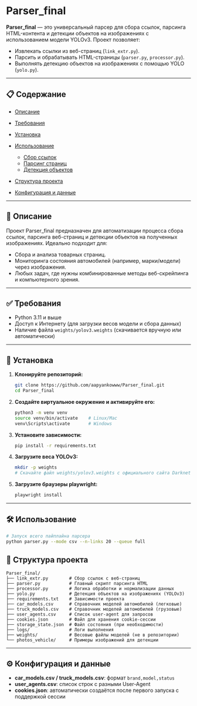 # Parser\_final

**Parser\_final** — это универсальный парсер для сбора ссылок, парсинга HTML-контента и детекции объектов на изображениях с использованием модели YOLOv3. Проект позволяет:

* Извлекать ссылки из веб-страниц (`link_extr.py`).
* Парсить и обрабатывать HTML-страницы (`parser.py`, `processor.py`).
* Выполнять детекцию объектов на изображениях с помощью YOLO (`yolo.py`).

---

## 📋 Содержание

* [Описание](#описание)
* [Требования](#требования)
* [Установка](#установка)
* [Использование](#использование)

  * [Сбор ссылок](#сбор-ссылок)
  * [Парсинг страниц](#парсинг-страниц)
  * [Детекция объектов](#детекция-объектов)
* [Структура проекта](#структура-проекта)
* [Конфигурация и данные](#конфигурация-и-данные)


---

## 📝 Описание

Проект Parser\_final предназначен для автоматизации процесса сбора ссылок, парсинга веб-страниц и детекции объектов на полученных изображениях.
Идеально подходит для:

* Сбора и анализа товарных страниц.
* Мониторинга состояния автомобилей (например, марки/модели) через изображения.
* Любых задач, где нужны комбинированные методы веб-скрейпинга и компьютерного зрения.

---

## ✅ Требования

* Python 3.11 и выше
* Доступ к Интернету (для загрузки весов модели и сбора данных)
* Наличие файла `weights/yolov3.weights` (скачивается вручную или автоматически)

---

## 🚀 Установка

1. **Клонируйте репозиторий:**

   ```bash
   git clone https://github.com/aapyankowww/Parser_final.git
   cd Parser_final
   ```
2. **Создайте виртуальное окружение и активируйте его:**

   ```bash
   python3 -m venv venv
   source venv/bin/activate    # Linux/Mac
   venv\Scripts\activate       # Windows
   ```
3. **Установите зависимости:**

   ```bash
   pip install -r requirements.txt
   ```
4. **Загрузите веса YOLOv3:**

   ```bash
   mkdir -p weights
   # Скачайте файл weights/yolov3.weights с официального сайта Darknet или используйте скрипт загрузки
   ```

4. **Загрузите браузеры playwright:**

   ```bash
   playwright install
   ```
---

## 🛠 Использование
   ```bash
   # Запуск всего пайплайна парсера
   python parser.py --mode csv --n-links 20 --queue full
   ```






## 📂 Структура проекта

```text
Parser_final/
├── link_extr.py        # Сбор ссылок с веб-страниц
├── parser.py           # Главный скрипт парсинга HTML
├── processor.py        # Логика обработки и нормализации данных
├── yolo.py             # Детекция объектов на изображениях (YOLOv3)
├── requirements.txt    # Зависимости проекта
├── car_models.csv      # Справочник моделей автомобилей (легковые)
├── truck_models.csv    # Справочник моделей автомобилей (грузовые)
├── user_agents.csv     # Список user-agent для запросов
├── cookies.json        # Файл для хранения cookie-сессии
├── storage_state.json  # Файл состояния (при необходимости)
├── logs/               # Логи выполнения
├── weights/            # Весовые файлы моделей (не в репозитории)
└── photos_vehicle/     # Примеры изображений для детекции
```

---

## ⚙️ Конфигурация и данные

* **car\_models.csv / truck\_models.csv**: формат `brand,model,status` 
* **user\_agents.csv**: список строк с разными User-Agent
* **cookies.json**: автоматически создаётся после первого запуска с поддержкой сессии


